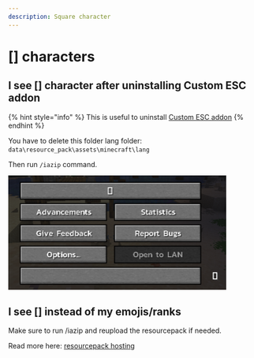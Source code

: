 ```yaml
---
description: Square character
---
```


# \[] characters

## I see \[] character after uninstalling Custom ESC addon

{% hint style="info" %}
This is useful to uninstall [Custom ESC addon](https://www.spigotmc.org/resources/addon-custom-esc-menu-and-death-screen-for-itemsadder.88809/)
{% endhint %}

You have to delete this folder lang folder: `data\resource_pack\assets\minecraft\lang`

Then run `/iazip` command.

![](<../../.gitbook/assets/immagine (150).png>)

## I see \[] instead of my emojis/ranks

Make sure to run /iazip and reupload the resourcepack if needed.

Read more here: [resourcepack hosting](../../plugin-usage/resourcepack-hosting/)

